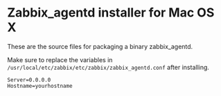 # Zabbix_agentd installer for Mac OS X

These are the source files for packaging a binary zabbix_agentd.


Make sure to replace the variables in ```/usr/local/etc/zabbix/etc/zabbix/zabbix_agentd.conf``` after installing.

```
Server=0.0.0.0
Hostname=yourhostname
```


